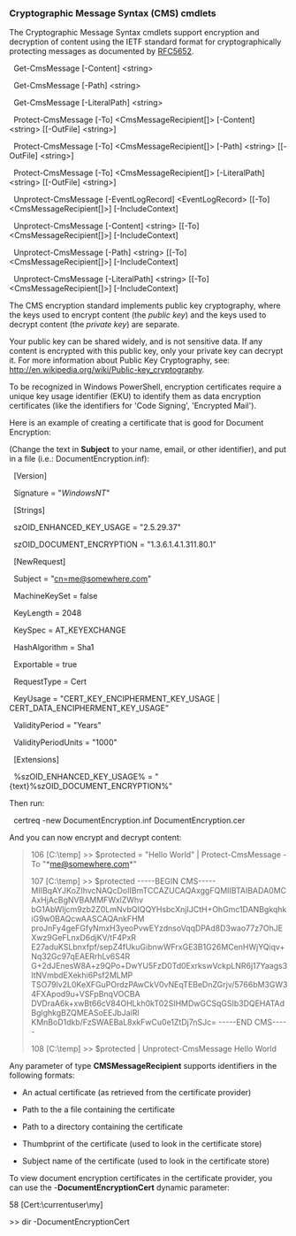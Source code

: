 ### Cryptographic Message Syntax (CMS) cmdlets

The Cryptographic Message Syntax cmdlets support encryption and decryption of content using the IETF standard format for cryptographically protecting messages as documented by [RFC5652](http://tools.ietf.org/html/rfc5652).

  Get-CmsMessage \[-Content\] &lt;string&gt;

  Get-CmsMessage \[-Path\] &lt;string&gt;

  Get-CmsMessage \[-LiteralPath\] &lt;string&gt;

  Protect-CmsMessage \[-To\] &lt;CmsMessageRecipient\[\]&gt; \[-Content\] &lt;string&gt; \[\[-OutFile\] &lt;string&gt;\]

  Protect-CmsMessage \[-To\] &lt;CmsMessageRecipient\[\]&gt; \[-Path\] &lt;string&gt; \[\[-OutFile\] &lt;string&gt;\]

  Protect-CmsMessage \[-To\] &lt;CmsMessageRecipient\[\]&gt; \[-LiteralPath\] &lt;string&gt; \[\[-OutFile\] &lt;string&gt;\]

  Unprotect-CmsMessage \[-EventLogRecord\] &lt;EventLogRecord&gt; \[\[-To\] &lt;CmsMessageRecipient\[\]&gt;\] \[-IncludeContext\]

  Unprotect-CmsMessage \[-Content\] &lt;string&gt; \[\[-To\] &lt;CmsMessageRecipient\[\]&gt;\] \[-IncludeContext\]

  Unprotect-CmsMessage \[-Path\] &lt;string&gt; \[\[-To\] &lt;CmsMessageRecipient\[\]&gt;\] \[-IncludeContext\]

  Unprotect-CmsMessage \[-LiteralPath\] &lt;string&gt; \[\[-To\] &lt;CmsMessageRecipient\[\]&gt;\] \[-IncludeContext\]

The CMS encryption standard implements public key cryptography, where the keys used to encrypt content (the *public key*) and the keys used to decrypt content (the *private key*) are separate.

Your public key can be shared widely, and is not sensitive data. If any content is encrypted with this public key, only your private key can decrypt it. For more information about Public Key Cryptography, see: <http://en.wikipedia.org/wiki/Public-key_cryptography>.

To be recognized in Windows PowerShell, encryption certificates require a unique key usage identifier (EKU) to identify them as data encryption certificates (like the identifiers for 'Code Signing', 'Encrypted Mail').

Here is an example of creating a certificate that is good for Document Encryption:

(Change the text in **Subject** to your name, email, or other identifier), and put in a file (i.e.: DocumentEncryption.inf):

  \[Version\]

  Signature = "$Windows NT$"

  \[Strings\]

  szOID\_ENHANCED\_KEY\_USAGE = "2.5.29.37"

  szOID\_DOCUMENT\_ENCRYPTION = "1.3.6.1.4.1.311.80.1"

  \[NewRequest\]

  Subject = "<cn=me@somewhere.com>"

  MachineKeySet = false

  KeyLength = 2048

  KeySpec = AT\_KEYEXCHANGE

  HashAlgorithm = Sha1

  Exportable = true

  RequestType = Cert

  KeyUsage = "CERT\_KEY\_ENCIPHERMENT\_KEY\_USAGE | CERT\_DATA\_ENCIPHERMENT\_KEY\_USAGE"

  ValidityPeriod = "Years"

  ValidityPeriodUnits = "1000"

  \[Extensions\]

  %szOID\_ENHANCED\_KEY\_USAGE% = "{text}%szOID\_DOCUMENT\_ENCRYPTION%"

Then run:

  certreq -new DocumentEncryption.inf DocumentEncryption.cer

And you can now encrypt and decrypt content:

> 106 \[C:\\temp\]
> &gt;&gt; $protected = "Hello World" | Protect-CmsMessage -To "\*me@somewhere.com\*[](mailto:*leeholm@microsoft.com*)"
>
> 107 \[C:\\temp\]
> &gt;&gt; $protected
> -----BEGIN CMS-----
> MIIBqAYJKoZIhvcNAQcDoIIBmTCCAZUCAQAxggFQMIIBTAIBADA0MCAxHjAcBgNVBAMMFWxlZWhv
> bG1AbWljcm9zb2Z0LmNvbQIQQYHsbcXnjIJCtH+OhGmc1DANBgkqhkiG9w0BAQcwAASCAQAnkFHM
> proJnFy4geFGfyNmxH3yeoPvwEYzdnsoVqqDPAd8D3wao77z7OhJEXwz9GeFLnxD6djKV/tF4PxR
> E27aduKSLbnxfpf/sepZ4fUkuGibnwWFrxGE3B1G26MCenHWjYQiqv+Nq32Gc97qEAERrhLv6S4R
> G+2dJEnesW8A+z9QPo+DwYU5FzD0Td0ExrkswVckpLNR6j17Yaags3ltNVmbdEXekhi6Psf2MLMP
> TSO79lv2L0KeXFGuPOrdzPAwCkV0vNEqTEBeDnZGrjv/5766bM3GW34FXApod9u+VSFpBnqVOCBA
> DVDraA6k+xwBt66cV84OHLkh0kT02SIHMDwGCSqGSIb3DQEHATAdBglghkgBZQMEASoEEJbJaiRl
> KMnBoD1dkb/FzSWAEBaL8xkFwCu0e1ZtDj7nSJc=
> -----END CMS-----
>
> 108 \[C:\\temp\]
> &gt;&gt; $protected | Unprotect-CmsMessage
> Hello World

Any parameter of type **CMSMessageRecipient** supports identifiers in the following formats:

-   An actual certificate (as retrieved from the certificate provider)

-   Path to the a file containing the certificate

-   Path to a directory containing the certificate

-   Thumbprint of the certificate (used to look in the certificate store)

-   Subject name of the certificate (used to look in the certificate store)

To view document encryption certificates in the certificate provider, you can use the -**DocumentEncryptionCert** dynamic parameter:

58 \[Cert:\\currentuser\\my\]

&gt;&gt; dir -DocumentEncryptionCert